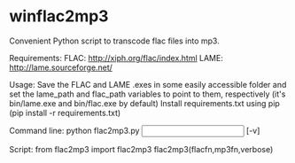 winflac2mp3
===========

Convenient Python script to transcode flac files into mp3.

Requirements:
FLAC: http://xiph.org/flac/index.html
LAME: http://lame.sourceforge.net/

Usage:
Save the FLAC and LAME .exes in some easily accessible folder and set the lame_path and flac_path variables to point to them, respectively (it's bin/lame.exe and bin/flac.exe by default)
Install requirements.txt using pip (pip install -r requirements.txt)

Command line:
  python flac2mp3.py <Input filename> <output filename> [-v]

Script:
  from flac2mp3 import flac2mp3
  flac2mp3(flacfn,mp3fn,verbose)
